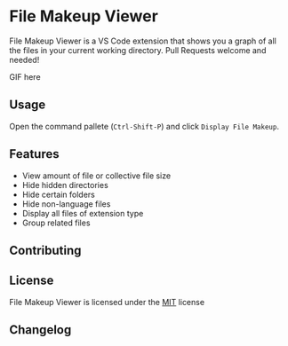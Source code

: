 # File Makeup Viewer

File Makeup Viewer is a VS Code extension that shows you a graph of all the files in your current working directory. Pull Requests welcome and needed!

GIF here

## Usage

Open the command pallete (`Ctrl-Shift-P`) and click `Display File Makeup`.

## Features

* View amount of file or collective file size
* Hide hidden directories
* Hide certain folders
* Hide non-language files
* Display all files of extension type
* Group related files

## Contributing

## License

File Makeup Viewer is licensed under the [MIT](./LICENSE) license

## Changelog
